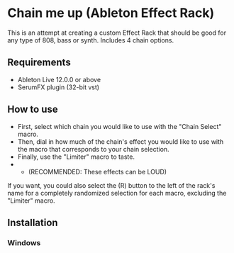 # Chain me up (Ableton Effect Rack)
This is an attempt at creating a custom Effect Rack that should be good for any type of 808, bass or synth.
Includes 4 chain options.

## Requirements
- Ableton Live 12.0.0 or above
- SerumFX plugin (32-bit vst)

## How to use
- First, select which chain you would like to use with the "Chain Select" macro.
- Then, dial in how much of the chain's effect you would like to use with the macro that corresponds to your chain selection.
- Finally, use the "Limiter" macro to taste.
- - (RECOMMENDED: These effects can be LOUD)

If you want, you could also select the (R) button to the left of the rack's name for a completely randomized selection for each macro, excluding the "Limiter" macro.

## Installation
### Windows

